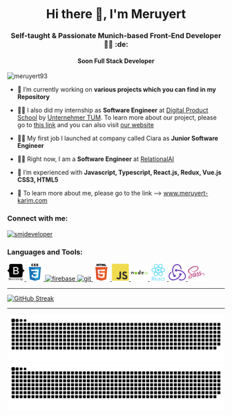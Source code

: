 <!--
**meruyert93/meruyert93** is a ✨ _special_ ✨ repository because its `README.md` (this file) appears on your GitHub profile.

Here are some ideas to get you started:

- 🔭 I’m currently working on ...
- 🌱 I’m currently learning ...
- 👯 I’m looking to collaborate on ...
- 🤔 I’m looking for help with ...
- 💬 Ask me about ...
- 📫 How to reach me: ...
- 😄 Pronouns: ...
- ⚡ Fun fact: ...
-->

<h1 align="center">Hi there 👋, I'm Meruyert</h1>
<h3 align="center">Self-taught & Passionate Munich-based Front-End Developer 👩‍💻 :de:</h3>
<h4 align="center">Soon Full Stack Developer</h4>

<p align="left"> <img src="https://komarev.com/ghpvc/?username=meruyert93&label=Profile%20views&color=0e75b6&style=flat" alt="meruyert93" /> </p>

- 🔭 I’m currently working on **various projects which you can find in my **Repository**** 
- 👩‍💻 I also did my internship as **Software Engineer** at [Digital Product School](https://digitalproductschool.io/) by 
[Unternehmer TUM](https://www.unternehmertum.de/en). To learn more about our project, please go to [this link](https://www.linkedin.com/posts/digital-product-school_dps-batch12-team-drunken-sailors-their-activity-6782231180344352768-jtjQ) and you can also visit [our website](https://volungo.netlify.app/)
- 👩‍💻 My first job I launched at company called Ciara as **Junior Software Engineer**
- 👩‍💻 Right now, I am a **Software Engineer** at [RelationalAI](https://relationalai.com/)
- 🌱 I’m experienced with **Javascript, Typescript, React.js, Redux, Vue.js CSS3, HTML5**	 

- 📄 To learn more about me, please go to the link --> <a href="https://www.meruyert-karim.com/" target="_blank"> www.meruyert-karim.com </a>
<!--
- ⚡ Fun fact **I like doing Fun 😅**	
-->
<h3 align="left">Connect with me:</h3>
<p align="left">
 <a href="https://www.linkedin.com/in/meruyert-karim/" target="_blank"><img align="center" src="https://cdn.jsdelivr.net/npm/simple-icons@3.0.1/icons/linkedin.svg" alt="smjdeveloper" height="30" width="40" /></a>
</p>

<p align="left">
<h3 align="left">Languages and Tools:</h3>
<p align="left"> 
 <a href="https://getbootstrap.com" target="_blank"> <img src="https://raw.githubusercontent.com/devicons/devicon/master/icons/bootstrap/bootstrap-plain-wordmark.svg" alt="bootstrap" width="40" height="40"/> </a> 
 <a href="https://www.w3schools.com/css/" target="_blank"> <img src="https://raw.githubusercontent.com/devicons/devicon/master/icons/css3/css3-original-wordmark.svg" alt="css3" width="40" height="40"/> </a> 
 <a href="https://firebase.google.com/" target="_blank"> <img src="https://www.vectorlogo.zone/logos/firebase/firebase-icon.svg" alt="firebase" width="40" height="40"/> </a> <a href="https://git-scm.com/" target="_blank"> <img src="https://www.vectorlogo.zone/logos/git-scm/git-scm-icon.svg" alt="git" width="40" height="40"/> </a> 
 <a href="https://www.w3.org/html/" target="_blank"> <img src="https://raw.githubusercontent.com/devicons/devicon/master/icons/html5/html5-original-wordmark.svg" alt="html5" width="40" height="40"/> </a> <a href="https://developer.mozilla.org/en-US/docs/Web/JavaScript" target="_blank"> <img src="https://raw.githubusercontent.com/devicons/devicon/master/icons/javascript/javascript-original.svg" alt="javascript" width="40" height="40"/> </a> 
 <a href="https://nodejs.org" target="_blank"> <img src="https://raw.githubusercontent.com/devicons/devicon/master/icons/nodejs/nodejs-original-wordmark.svg" alt="nodejs" width="40" height="40"/> </a> 
 <a href="https://reactjs.org/" target="_blank"> <img src="https://raw.githubusercontent.com/devicons/devicon/master/icons/react/react-original-wordmark.svg" alt="react" width="40" height="40"/> </a> 
 <a href="https://redux.js.org" target="_blank"> <img src="https://raw.githubusercontent.com/devicons/devicon/master/icons/redux/redux-original.svg" alt="redux" width="40" height="40"/> </a> 
 <a href="https://sass-lang.com" target="_blank"> <img src="https://raw.githubusercontent.com/devicons/devicon/master/icons/sass/sass-original.svg" alt="sass" width="40" height="40"/> </a> 
</p>
</p>


-----------------------------------------

[![GitHub Streak](https://github-readme-streak-stats.herokuapp.com?user=meruyert93&theme=github-dark&hide_border=true&date_format=M%20j%5B%2C%20Y%5D&ring=00DD8D&fire=DD2727&stroke=DDDDDD&sideNums=DDDDDD)](https://github.com/meruyert93?tab=repositories)<br/>

-----------------------------------------

![GitHub Snake Light](https://github.com/meruyert93/meruyert93/raw/output/github-contribution-grid-snake.svg#gh-light-mode-only)
![GitHub Snake dark](https://github.com/meruyert93/meruyert93/raw/output/github-contribution-grid-snake.svg#gh-dark-mode-only)

